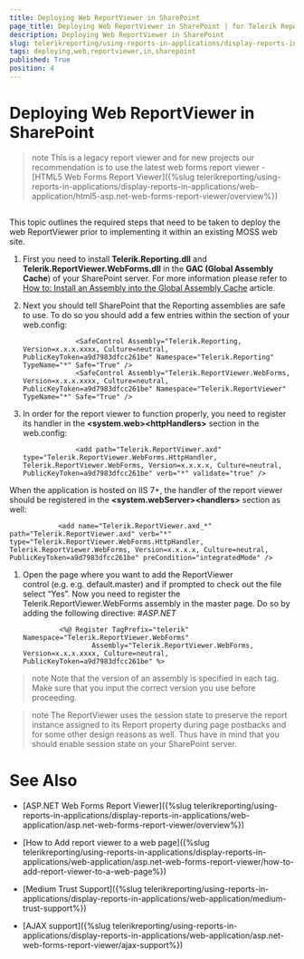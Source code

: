 ```yaml
---
title: Deploying Web ReportViewer in SharePoint
page_title: Deploying Web ReportViewer in SharePoint | for Telerik Reporting Documentation
description: Deploying Web ReportViewer in SharePoint
slug: telerikreporting/using-reports-in-applications/display-reports-in-applications/web-application/asp.net-web-forms-report-viewer/deploying-web-reportviewer-in-sharepoint
tags: deploying,web,reportviewer,in,sharepoint
published: True
position: 4
---
```


# Deploying Web ReportViewer in SharePoint



>note This is a legacy report viewer and for new projects our recommendation is to use the latest web forms report viewer -          [HTML5 Web Forms Report Viewer]({%slug telerikreporting/using-reports-in-applications/display-reports-in-applications/web-application/html5-asp.net-web-forms-report-viewer/overview%})


## 

This topic outlines the required steps that need to be taken to deploy the web ReportViewer prior 
      	to implementing it within an existing MOSS web site.

1. First you need to install __Telerik.Reporting.dll__ and __Telerik.ReportViewer.WebForms.dll__ in the 
				__GAC (Global Assembly Cache__) of your SharePoint server. For more information please refer to 
				[How to: Install an Assembly into the Global Assembly Cache](http://msdn.microsoft.com/en-us/library/dkkx7f79.aspx)
 article.
			

1. Next you should tell SharePoint that the Reporting assemblies are safe to use. To do so you should
				add a few __<SafeControl>__ entries within the __<SafeControls>__ section of your web.config:
				

	
					<SafeControl Assembly="Telerik.Reporting, Version=x.x.x.xxxx, Culture=neutral, PublicKeyToken=a9d7983dfcc261be" Namespace="Telerik.Reporting" TypeName="*" Safe="True" />
					<SafeControl Assembly="Telerik.ReportViewer.WebForms, Version=x.x.x.xxxx, Culture=neutral, PublicKeyToken=a9d7983dfcc261be" Namespace="Telerik.ReportViewer" TypeName="*" Safe="True" />
				



1. In order for the report viewer to function properly, you need to register its handler in the __<system.web>\<httpHandlers>__ section in the web.config:
				

	
					<add path="Telerik.ReportViewer.axd" type="Telerik.ReportViewer.WebForms.HttpHandler, Telerik.ReportViewer.WebForms, Version=x.x.x.x, Culture=neutral, PublicKeyToken=a9d7983dfcc261be" verb="*" validate="true" />
				

When the application is hosted on IIS 7+, the handler of the report viewer should be registered in the
				__<system.webServer>\<handlers>__ section as well:
				

	
                <add name="Telerik.ReportViewer.axd_*" path="Telerik.ReportViewer.axd" verb="*" type="Telerik.ReportViewer.WebForms.HttpHandler, Telerik.ReportViewer.WebForms, Version=x.x.x.x, Culture=neutral, PublicKeyToken=a9d7983dfcc261be" preCondition="integratedMode" />
                



1. Open the page where you want to add the ReportViewer control (e.g. e.g. default.master) and if prompted to check out the file select “Yes”. Now you need to register the Telerik.ReportViewer.WebForms assembly in the master page. Do so by adding the following directive:
				#_ASP.NET_

	
				<%@ Register TagPrefix="telerik" Namespace="Telerik.ReportViewer.WebForms"
						Assembly="Telerik.ReportViewer.WebForms, Version=x.x.x.xxxx, Culture=neutral, PublicKeyToken=a9d7983dfcc261be" %>
				



>note Note that the version of an assembly is specified in each  __<SafeControl>__  tag. Make sure that you input the correct version you use before proceeding.


>note The ReportViewer uses the session state to preserve the report instance assigned to its Report property during page postbacks and for some other design reasons as well. Thus have in mind that you should enable session state on your SharePoint server.


# See Also

 * [ASP.NET Web Forms Report Viewer]({%slug telerikreporting/using-reports-in-applications/display-reports-in-applications/web-application/asp.net-web-forms-report-viewer/overview%})

 * [How to Add report viewer to a web page]({%slug telerikreporting/using-reports-in-applications/display-reports-in-applications/web-application/asp.net-web-forms-report-viewer/how-to-add-report-viewer-to-a-web-page%})

 * [Medium Trust Support]({%slug telerikreporting/using-reports-in-applications/display-reports-in-applications/web-application/medium-trust-support%})

 * [AJAX support]({%slug telerikreporting/using-reports-in-applications/display-reports-in-applications/web-application/asp.net-web-forms-report-viewer/ajax-support%})
